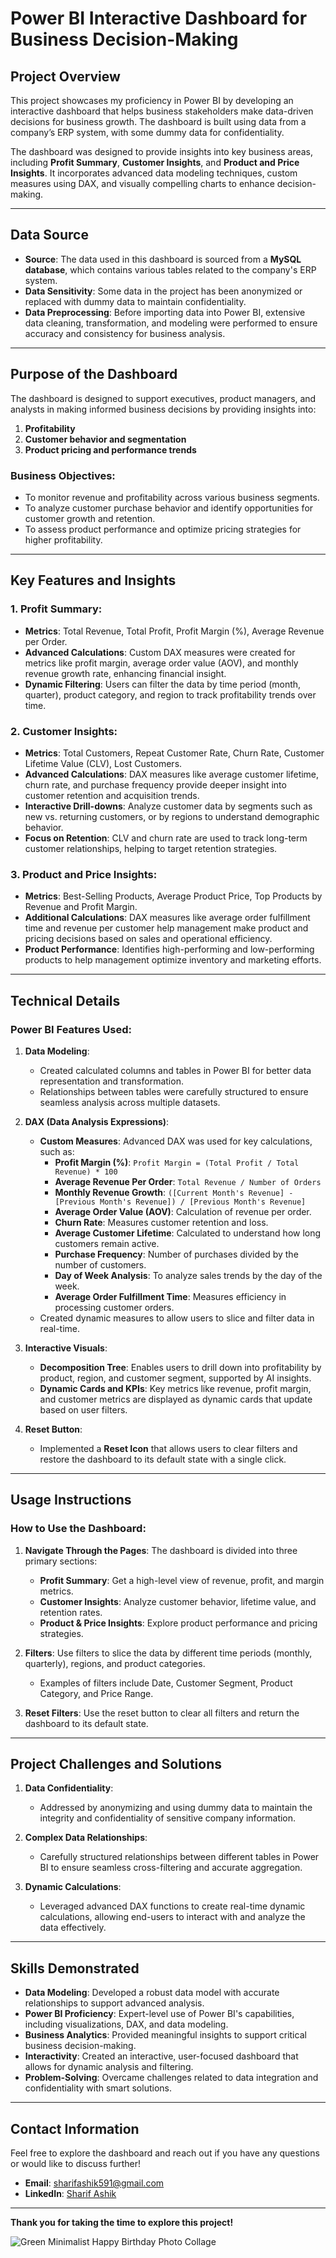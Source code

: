 
# **Power BI Interactive Dashboard for Business Decision-Making**

## **Project Overview**
This project showcases my proficiency in Power BI by developing an interactive dashboard that helps business stakeholders make data-driven decisions for business growth. The dashboard is built using data from a company’s ERP system, with some dummy data for confidentiality. 

The dashboard was designed to provide insights into key business areas, including **Profit Summary**, **Customer Insights**, and **Product and Price Insights**. It incorporates advanced data modeling techniques, custom measures using DAX, and visually compelling charts to enhance decision-making.

---

## **Data Source**
- **Source**: The data used in this dashboard is sourced from a **MySQL database**, which contains various tables related to the company's ERP system. 
- **Data Sensitivity**: Some data in the project has been anonymized or replaced with dummy data to maintain confidentiality.
- **Data Preprocessing**: Before importing data into Power BI, extensive data cleaning, transformation, and modeling were performed to ensure accuracy and consistency for business analysis.

---

## **Purpose of the Dashboard**
The dashboard is designed to support executives, product managers, and analysts in making informed business decisions by providing insights into:
1. **Profitability**
2. **Customer behavior and segmentation**
3. **Product pricing and performance trends**

### **Business Objectives**:
- To monitor revenue and profitability across various business segments.
- To analyze customer purchase behavior and identify opportunities for customer growth and retention.
- To assess product performance and optimize pricing strategies for higher profitability.

---

## **Key Features and Insights**

### 1. **Profit Summary**:
   - **Metrics**: Total Revenue, Total Profit, Profit Margin (%), Average Revenue per Order.
   - **Advanced Calculations**: Custom DAX measures were created for metrics like profit margin, average order value (AOV), and monthly revenue growth rate, enhancing financial insight.
   - **Dynamic Filtering**: Users can filter the data by time period (month, quarter), product category, and region to track profitability trends over time.

### 2. **Customer Insights**:
   - **Metrics**: Total Customers, Repeat Customer Rate, Churn Rate, Customer Lifetime Value (CLV), Lost Customers.
   - **Advanced Calculations**: DAX measures like average customer lifetime, churn rate, and purchase frequency provide deeper insight into customer retention and acquisition trends.
   - **Interactive Drill-downs**: Analyze customer data by segments such as new vs. returning customers, or by regions to understand demographic behavior.
   - **Focus on Retention**: CLV and churn rate are used to track long-term customer relationships, helping to target retention strategies.

### 3. **Product and Price Insights**:
   - **Metrics**: Best-Selling Products, Average Product Price, Top Products by Revenue and Profit Margin.
   - **Additional Calculations**: DAX measures like average order fulfillment time and revenue per customer help management make product and pricing decisions based on sales and operational efficiency.
   - **Product Performance**: Identifies high-performing and low-performing products to help management optimize inventory and marketing efforts.

---

## **Technical Details**

### **Power BI Features Used**:
1. **Data Modeling**:
   - Created calculated columns and tables in Power BI for better data representation and transformation.
   - Relationships between tables were carefully structured to ensure seamless analysis across multiple datasets.

2. **DAX (Data Analysis Expressions)**:
   - **Custom Measures**: Advanced DAX was used for key calculations, such as:
     - **Profit Margin (%)**: `Profit Margin = (Total Profit / Total Revenue) * 100`
     - **Average Revenue Per Order**: `Total Revenue / Number of Orders`
     - **Monthly Revenue Growth**: `([Current Month's Revenue] - [Previous Month's Revenue]) / [Previous Month's Revenue]`
     - **Average Order Value (AOV)**: Calculation of revenue per order.
     - **Churn Rate**: Measures customer retention and loss.
     - **Average Customer Lifetime**: Calculated to understand how long customers remain active.
     - **Purchase Frequency**: Number of purchases divided by the number of customers.
     - **Day of Week Analysis**: To analyze sales trends by the day of the week.
     - **Average Order Fulfillment Time**: Measures efficiency in processing customer orders.
   - Created dynamic measures to allow users to slice and filter data in real-time.

3. **Interactive Visuals**:
   - **Decomposition Tree**: Enables users to drill down into profitability by product, region, and customer segment, supported by AI insights.
   - **Dynamic Cards and KPIs**: Key metrics like revenue, profit margin, and customer metrics are displayed as dynamic cards that update based on user filters.

4. **Reset Button**:
   - Implemented a **Reset Icon** that allows users to clear filters and restore the dashboard to its default state with a single click.

---

## **Usage Instructions**

### **How to Use the Dashboard**:
1. **Navigate Through the Pages**: The dashboard is divided into three primary sections:
   - **Profit Summary**: Get a high-level view of revenue, profit, and margin metrics.
   - **Customer Insights**: Analyze customer behavior, lifetime value, and retention rates.
   - **Product & Price Insights**: Explore product performance and pricing strategies.
   
2. **Filters**: Use filters to slice the data by different time periods (monthly, quarterly), regions, and product categories.
   - Examples of filters include Date, Customer Segment, Product Category, and Price Range.

3. **Reset Filters**: Use the reset button to clear all filters and return the dashboard to its default state.

---

## **Project Challenges and Solutions**

1. **Data Confidentiality**:
   - Addressed by anonymizing and using dummy data to maintain the integrity and confidentiality of sensitive company information.

2. **Complex Data Relationships**:
   - Carefully structured relationships between different tables in Power BI to ensure seamless cross-filtering and accurate aggregation.

3. **Dynamic Calculations**:
   - Leveraged advanced DAX functions to create real-time dynamic calculations, allowing end-users to interact with and analyze the data effectively.

---

## **Skills Demonstrated**

- **Data Modeling**: Developed a robust data model with accurate relationships to support advanced analysis.
- **Power BI Proficiency**: Expert-level use of Power BI's capabilities, including visualizations, DAX, and data modeling.
- **Business Analytics**: Provided meaningful insights to support critical business decision-making.
- **Interactivity**: Created an interactive, user-focused dashboard that allows for dynamic analysis and filtering.
- **Problem-Solving**: Overcame challenges related to data integration and confidentiality with smart solutions.

---

## **Contact Information**
Feel free to explore the dashboard and reach out if you have any questions or would like to discuss further!

- **Email**: [sharifashik591@gmail.com](mailto:sharifashik591@gmail.com)
- **LinkedIn**: [Sharif Ashik](https://www.linkedin.com/in/sharif-ashik/)

---

**Thank you for taking the time to explore this project!**


![Green Minimalist Happy Birthday Photo Collage](https://github.com/user-attachments/assets/4b93b737-6fc6-46b7-9bfb-e56151896c5e)
